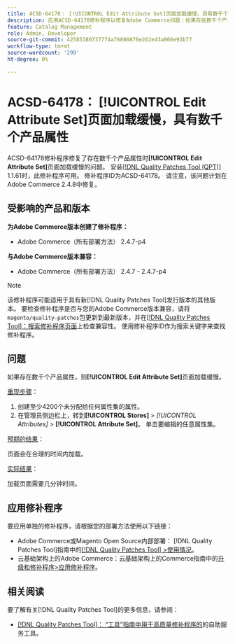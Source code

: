 ```yaml
---
title: ACSD-64178： [!UICONTROL Edit Attribute Set]页面加载缓慢，具有数千个产品属性
description: 应用ACSD-64178修补程序以修复Adobe Commerce问题：如果存在数千个产品属性，则[!UICONTROL Edit Attribute Set]页面加载缓慢。
feature: Catalog Management
role: Admin, Developer
source-git-commit: 42585380737774a78800876e262e43a806e93b77
workflow-type: tm+mt
source-wordcount: '299'
ht-degree: 0%

---
```


# ACSD-64178： [!UICONTROL Edit Attribute Set]页面加载缓慢，具有数千个产品属性

ACSD-64178修补程序修复了存在数千个产品属性时&#x200B;**[!UICONTROL Edit Attribute Set]**&#x200B;页面加载缓慢的问题。 安装[[!DNL Quality Patches Tool (QPT)]](/help/tools/quality-patches-tool/quality-patches-tool-to-self-serve-quality-patches.md) 1.1.61时，此修补程序可用。 修补程序ID为ACSD-64178。 请注意，该问题计划在Adobe Commerce 2.4.8中修复。

## 受影响的产品和版本

**为Adobe Commerce版本创建了修补程序：**

* Adobe Commerce（所有部署方法） 2.4.7-p4

**与Adobe Commerce版本兼容：**

* Adobe Commerce（所有部署方法） 2.4.7 - 2.4.7-p4

>[!NOTE]
>
>该修补程序可能适用于具有新[!DNL Quality Patches Tool]发行版本的其他版本。 要检查修补程序是否与您的Adobe Commerce版本兼容，请将`magento/quality-patches`包更新到最新版本，并在[[!DNL Quality Patches Tool]：搜索修补程序页面](https://experienceleague.adobe.com/tools/commerce-quality-patches/index.html?lang=zh-Hans)上检查兼容性。 使用修补程序ID作为搜索关键字来查找修补程序。

## 问题

如果存在数千个产品属性，则&#x200B;**[!UICONTROL Edit Attribute Set]**&#x200B;页面加载缓慢。

<u>重现步骤</u>：

1. 创建至少4200个未分配给任何属性集的属性。
1. 在管理员侧边栏上，转到&#x200B;**[!UICONTROL Stores]** > *[!UICONTROL Attributes]* > **[!UICONTROL Attribute Set]**。 单击要编辑的任意属性集。

<u>预期的结果</u>：

页面会在合理的时间内加载。

<u>实际结果</u>：

加载页面需要几分钟时间。

## 应用修补程序

要应用单独的修补程序，请根据您的部署方法使用以下链接：

* Adobe Commerce或Magento Open Source内部部署： [!DNL Quality Patches Tool]指南中的[[!DNL Quality Patches Tool] >使用情况](/help/tools/quality-patches-tool/usage.md)。
* 云基础架构上的Adobe Commerce：云基础架构上的Commerce指南中的[升级和修补程序>应用修补程序](https://experienceleague.adobe.com/docs/commerce-cloud-service/user-guide/develop/upgrade/apply-patches.html?lang=zh-Hans)。


## 相关阅读

要了解有关[!DNL Quality Patches Tool]的更多信息，请参阅：

* [[!DNL Quality Patches Tool]： “工具”指南中用于高质量修补程序的](/help/tools/quality-patches-tool/quality-patches-tool-to-self-serve-quality-patches.md)的自助服务工具。
